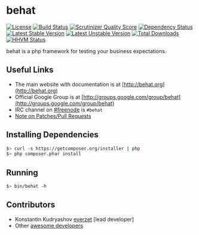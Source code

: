 behat
=====

[![License](https://poser.pugx.org/behat/behat/license.png)](https://packagist.org/packages/behat/behat)
[![Build Status](https://travis-ci.org/Behat/Behat.png?branch=3.0)](https://travis-ci.org/Behat/Behat)
[![Scrutinizer Quality Score](https://scrutinizer-ci.com/g/Behat/Behat/badges/quality-score.png?s=ad84e95fc2405712f88a96d89b4f31dfe5c80fae)](https://scrutinizer-ci.com/g/Behat/Behat/)
[![Dependency Status](https://www.versioneye.com/user/projects/52d2a08dec1375fded000031/badge.png)](https://www.versioneye.com/user/projects/52d2a08dec1375fded000031)
[![Latest Stable Version](https://poser.pugx.org/behat/behat/v/stable.png)](https://packagist.org/packages/behat/behat)
[![Latest Unstable Version](https://poser.pugx.org/behat/behat/v/unstable.png)](https://packagist.org/packages/behat/behat)
[![Total Downloads](https://poser.pugx.org/behat/behat/downloads.png)](https://packagist.org/packages/behat/behat)
[![HHVM Status](http://hhvm.h4cc.de/badge/behat/behat.png?branch=3.0.x-dev)](http://hhvm.h4cc.de/package/behat/behat)

behat is a php framework for testing your business expectations.

Useful Links
------------

- The main website with documentation is at [http://behat.org](http://behat.org)
- Official Google Group is at [http://groups.google.com/group/behat](http://groups.google.com/group/behat)
- IRC channel on [#freenode](http://freenode.net/) is `#behat`
- [Note on Patches/Pull Requests](CONTRIBUTING.md)

Installing Dependencies
-----------------------

```bash
$> curl -s https://getcomposer.org/installer | php
$> php composer.phar install
```

Running
-------

```bash
$> bin/behat -h
```

Contributors
------------

- Konstantin Kudryashov [everzet](http://github.com/everzet) [lead developer]
- Other [awesome developers](https://github.com/Behat/Behat/graphs/contributors)
